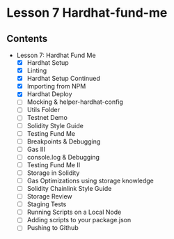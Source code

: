 # Lesson 7 Hardhat-fund-me
## Contents
- Lesson 7: Hardhat Fund Me
    - [x] Hardhat Setup
    - [x] Linting
    - [x] Hardhat Setup Continued
    - [x] Importing from NPM
    - [x] Hardhat Deploy
    - [ ] Mocking & helper-hardhat-config
    - [ ] Utils Folder
    - [ ] Testnet Demo
    - [ ] Solidity Style Guide
    - [ ] Testing Fund Me
    - [ ] Breakpoints & Debugging
    - [ ] Gas III
    - [ ] console.log & Debugging
    - [ ] Testing Fund Me II
    - [ ] Storage in Solidity
    - [ ] Gas Optimizations using storage knowledge
    - [ ] Solidity Chainlink Style Guide
    - [ ] Storage Review
    - [ ] Staging Tests
    - [ ] Running Scripts on a Local Node
    - [ ] Adding scripts to your package.json
    - [ ] Pushing to Github